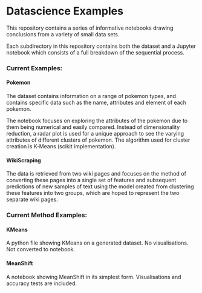 # Datascience Examples
This repository contains a series of informative notebooks drawing conclusions from a variety of small data sets.

Each subdirectory in this repository contains both the dataset and a Jupyter notebook which consists of a full breakdown of the sequential process.

### Current Examples:

#### Pokemon
The dataset contains information on a range of pokemon types, and contains specific data such as the name, attributes and element of each pokemon.

The notebook focuses on exploring the attributes of the pokemon due to them being numerical and easily compared. Instead of dimensionality reduction, a radar plot is used for a unique approach to see the varying attributes of different clusters of pokemon. The algorithm used for cluster creation is K-Means (scikit implementation).

#### WikiScraping
The data is retrieved from two wiki pages and focuses on the method of converting these pages into a single set of features and subsequent predictions of new samples of text using the model created from clustering these features into two groups, which are hoped to represent the two separate wiki pages.

### Current Method Examples:

#### KMeans
A python file showing KMeans on a generated dataset. No visualisations. Not converted to notebook.

#### MeanShift
A notebook showing MeanShift in its simplest form. Visualisations and accuracy tests are included.
